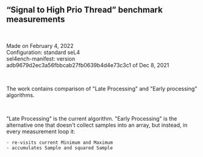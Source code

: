 
## “Signal to High Prio Thread” benchmark measurements

</br>

Made on February 4, 2022</br>
Configuration: standard seL4</br>
sel4ench-manifest: version adb9679d2ec3a56fbbcab27fb0639b4d4e73c3c1 of Dec 8, 2021

</br>

The work contains comparison of "Late Processing" and "Early processing" algorithms.

</br>

"Late Processing" is the current algorithm. "Early Processing" is the alternative one that doesn't collect samples
into an array, but instead, in every measurement loop it:

    - re-visits current Minimum and Maximum
    - accumulates Sample and squared Sample

